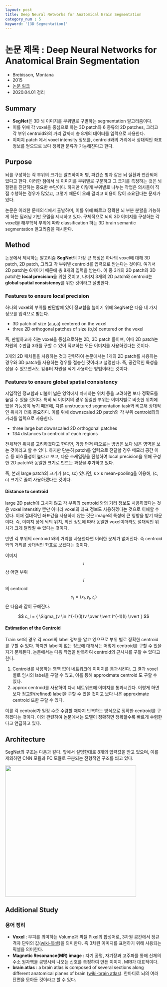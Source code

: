 ```yaml
---
layout: post
title: Deep Neural Networks for Anatomical Brain Segmentation
category_num : 5
keyword: '[3D Segmentation]'
---
```


# 논문 제목 : Deep Neural Networks for Anatomical Brain Segmentation

- Brebisson, Montana
- 2015
- [논문 링크](<https://arxiv.org/abs/1502.02445>)
- 2020.04.01 정리

## Summary

- **SegNet**은 3D 뇌 이미지를 부위별로 구별하는 segmentation 알고리즘이다.
- 이를 위해 각 voxel을 중심으로 하는 3D patch와 6 종류의 2D patches, 그리고 각 부위 centroid와의 거리 값까지 총 8개의 데이터를 입력으로 사용한다.
- 이미지 patch 에서 voxel intensity 정보를, centroid와의 거리에서 상대적인 좌표 정보를 얻으므로 보다 정확한 분류가 가능해진다고 한다.

## Purpose

뇌를 구성하는 각 부위의 크기는 알츠하이머 병, 파킨슨 병과 같은 뇌 질환과 연관되어 있다고 한다. 이러한 점에서 뇌 이미지를 부위별로 구분하고 그 크기를 측정하는 것은 뇌 질환을 진단하는 중요한 수단이다. 하지만 이렇게 부위별로 나누는 작업은 의사들이 직접 수행하는 경우가 많았고, 그렇기 때문이 오래 걸리고 비용이 많이 소요된다는 문제가 있다.

논문은 이러한 문제의식에서 출발하며, 이를 위해 빠르고 정확한 뇌 부분 분할을 가능하게 하는 딥러닝 기반 모델을 제시하고 있다. 구체적으로 뇌의 3D 이미지를 구성하는 각 voxel을 해부학적 부위에 따라 classification 하는 3D brain semantic segmentation 알고리즘을 제시한다.

## Method

논문에서 제시하는 알고리즘 **SegNet**의 가장 큰 특징은 하나의 voxel에 대해 3D patch, 2D patch, 그리고 각 부위별 centroid를 입력으로 받는다는 것이다. 여기서 2D patch는 6개이기 때문에 총 8개의 입력을 받는다. 이 중 3개의 2D patch와 3D patch는 **local precision**을 위한 것이고, 나머지 3개의 2D patch와 centroid는 **global spatial consistency**를 위한 것이라고 설명한다.

### Features to ensure local precision

하나의 voxel의 부위를 판단함에 있어 정교함을 높이기 위해 SegNet은 다음 네 가지 정보를 입력으로 받는다.

- 3D patch of size (a,a,a) centered on the voxel
- three 2D orthogonal patches of size (b,b) centered on the voxel

즉, 판별하고자 하는 voxel을 중심으로하는 2D, 3D patch 들이며, 이때 2D patch는 차원의 수만큼 3개를 구할 수 있어 직교하는 모든 이미지를 사용하겠다는 것이다.

3개의 2D 패치들을 사용하는 것과 관련하여 논문에서는 1개의 2D patch를 사용하는 경우와 3D patch를 사용하는 경우를 절충한 것이라고 설명한다. 즉, 공간적인 특성을 잡을 수 있으면서도 컴퓨터 자원을 적게 사용하는 방법이라는 것이다.

### Features to ensure global spatial consistency

지엽적인 정교함과 더불어 넓은 영역에서 차지하는 위치 등을 고려하면 보다 정확도를 높일 수 있을 것이다. 특히 뇌 이미지의 경우 동일한 부위는 이미지별로 비슷한 위치에 있을 가능성이 높기 때문에, 다른 unstructured segmentation task와 비교해 상대적인 위치가 더욱 중요하다. 이를 위해 downscaled 2D patch와 각 부위 centroid와의 거리를 입력으로 사용한다.

- three large but downscaled 2D orthogonal patches
- 134 distances to centroid of each regions

전체적인 위치를 고려하겠다고 한다면, 가장 먼저 떠오르는 방법은 보다 넓은 영역을 보는 것이라고 할 수 있다. 하지만 단순히 patch를 입력으로 전달할 경우 메모리 공간 이슈 등 비효율성이 높다고 보고, 다운 스케일링을 진행하여 local precision을 위해 구성한 2D patch와 동일한 크기로 만드는 과정을 추가하고 있다.

즉, 본래 large patch의 크기가 (sc, sc) 였다면, s x s mean-pooling을 이용해, (c, c) 크기로 줄여 사용하겠다는 것이다.

#### Distance to centroid

large 2D patch에 그치지 않고 각 부위의 centroid 와의 거리 정보도 사용하겠다는 것은 voxel intensitiy 뿐만 아니라 voxel의 좌표 정보도 사용하겠다는 것으로 이해할 수 있다. 이때 절대적인 좌표값을 사용하지 않는 것은 image의 특성에 큰 영향을 받기 때문이다. 즉, 이미지 상에 뇌의 위치, 회전 정도에 따라 동일한 voxel이더라도 절대적인 위치가 크게 달라질 수 있다는 것이다.

반면 각 부위의 centroid 와의 거리를 사용한다면 이러한 문제가 없어진다. 즉 centroid 와의 거리를 상대적인 좌표로 보겠다는 것이다.

이미지 $$I$$ 상 어떤 부위 $$l$$의 centroid $$c_l = (x_l, y_l, z_l)$$은 다음과 같이 구해진다.

$$
c_l = { \Sigma_{v \in I^{-1}(l)}v \over \lvert I^{-1}(l) \rvert }
$$

#### Estimation of the Centroid

Train set의 경우 각 voxel의 label 정보를 알고 있으므로 부위 별로 정확한 centroid를 구할 수 있다. 하지만 label이 없는 정보에 대해서는 어떻게 centroid를 구할 수 있을지가 문제된다. 논문에서는 다음 작업을 반복하여 centroid의 근사치를 구할 수 있다고 한다.

1. Centroid를 사용하는 영역 없이 네트워크에 이미지를 통과시킨다. 그 결과 voxel 별로 임시의 label을 구할 수 있고, 이를 통해 approximate centroid 도 구할 수 있다.
2. approx centroid를 사용하여 다시 네트워크에 이미지를 통과시킨다. 이렇게 하면 보다 정교한(refined) label을 구할 수 있을 것이고 보다 나은 approximate centroid 또한 구할 수 있다.

이를 각 centroid가 일정 수준 수렴할 때까지 반복하는 방식으로 정확한 centroid를 구하겠다는 것이다. 이와 관련하여 논문에서는 모델이 정확하면 정확할수록 빠르게 수렴한다고 언급하고 있다.

## Architecture

SegNet의 구조는 다음과 같다. 앞에서 설명한대로 8개의 입력값을 받고 있으며, 이를 제외하면 CNN 모듈과 FC 모듈로 구분되는 전형적인 구조를 띄고 있다.

<img src="{{site.image_url}}/paper-review/brainseg_segnet.png" style="width: 30em">

## Additional Study

### 용어 정리

- **Voxel** : 부피를 의미하는 Volume과 픽셀 Pixel의 합성어로, 3차원 공간에서 정규 격자 단위의 값([wiki-복셀](<https://ko.wikipedia.org/wiki/%EB%B3%B5%EC%85%80>))을 의미한다. 즉 3차원 이미지를 표현하기 위해 사용되는 픽셀을 의미한다.
- **Magnetic Resonance(MR) image** : 자기 공명, 자기장과 고주파를 통해 신체의 수소 원자핵을 공명시켜 나오는 신호를 측정하여 만든 이미지. MRI가 대표적이다.
- **brain atlas** : a brain atlas is composed of several sections along different anatomical planes of brain ([wiki-brain atlas](<https://en.wikipedia.org/wiki/Brain_atlas>)). 한마디로 뇌의 여러 단면을 모아둔 것이라고 할 수 있다.

